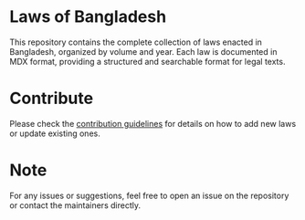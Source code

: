 # Laws of Bangladesh

This repository contains the complete collection of laws enacted in Bangladesh, organized by volume and year. Each law is documented in MDX format, providing a structured and searchable format for legal texts.

# Contribute

Please check the [contribution guidelines](contribute.mdx) for details on how to add new laws or update existing ones.

# Note

For any issues or suggestions, feel free to open an issue on the repository or contact the maintainers directly.
